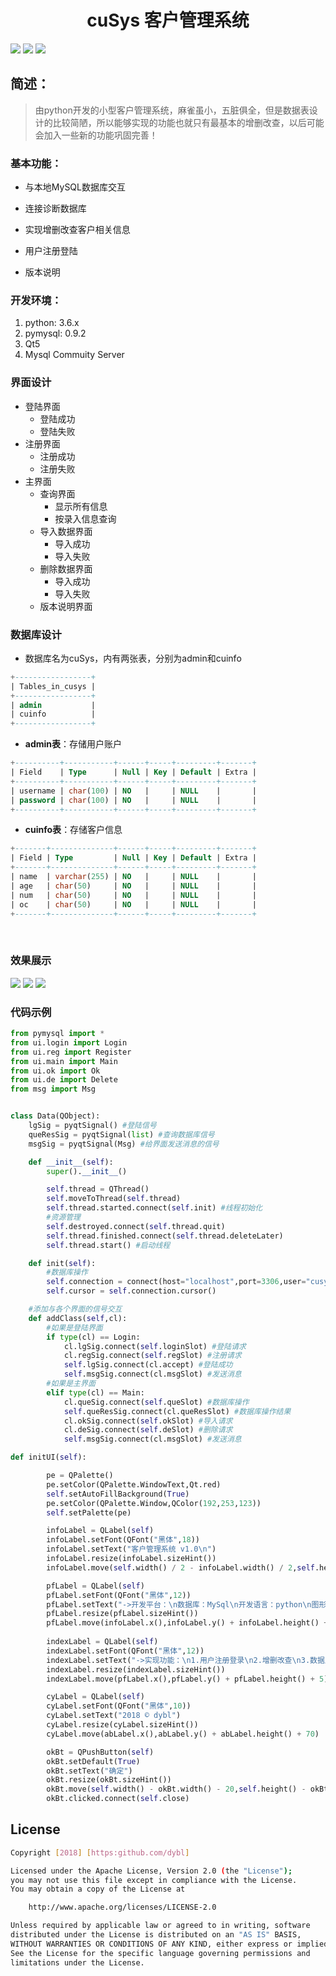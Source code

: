 <h1 align="center">cuSys 客户管理系统</h1>

![](https://img.shields.io/badge/cusys-project-ad2dec.svg)
![](https://img.shields.io/badge/pyqt5-mysql-0f9d58.svg)
![](https://img.shields.io/badge/licence-Apache2.0-ff69b4.svg)

## 简述：

> 由python开发的小型客户管理系统，麻雀虽小，五脏俱全，但是数据表设计的比较简陋，所以能够实现的功能也就只有最基本的增删改查，以后可能会加入一些新的功能巩固完善！

### 基本功能：

- 与本地MySQL数据库交互

- 连接诊断数据库

- 实现增删改查客户相关信息

- 用户注册登陆

- 版本说明


### 开发环境：

1. python: 3.6.x
2. pymysql: 0.9.2
3. Qt5
4. Mysql Commuity Server

### 界面设计

- 登陆界面
  - 登陆成功
  - 登陆失败
- 注册界面
  - 注册成功
  - 注册失败
- 主界面
  - 查询界面
    - 显示所有信息
    - 按录入信息查询
  - 导入数据界面
    - 导入成功
    - 导入失败
  - 删除数据界面
    - 导入成功
    - 导入失败
  - 版本说明界面

### 数据库设计

- 数据库名为cuSys，内有两张表，分别为admin和cuinfo

```sql
+-----------------+
| Tables_in_cusys |
+-----------------+
| admin           |
| cuinfo          |
+-----------------+
```

- **admin表**：存储用户账户
```sql
+----------+-----------+------+-----+---------+-------+
| Field    | Type      | Null | Key | Default | Extra |
+----------+-----------+------+-----+---------+-------+
| username | char(100) | NO   |     | NULL    |       |
| password | char(100) | NO   |     | NULL    |       |
+----------+-----------+------+-----+---------+-------+
```

- **cuinfo表**：存储客户信息
```sql
+-------+--------------+------+-----+---------+-------+
| Field | Type         | Null | Key | Default | Extra |
+-------+--------------+------+-----+---------+-------+
| name  | varchar(255) | NO   |     | NULL    |       |
| age   | char(50)     | NO   |     | NULL    |       |
| num   | char(50)     | NO   |     | NULL    |       |
| oc    | char(50)     | NO   |     | NULL    |       |
+-------+--------------+------+-----+---------+-------+
```
<br>

### 效果展示

<img src="img/login.PNG">
<img src="img/registry.PNG">
<img src="img/im.PNG">

### 代码示例

```python
from pymysql import *
from ui.login import Login
from ui.reg import Register
from ui.main import Main
from ui.ok import Ok
from ui.de import Delete
from msg import Msg


class Data(QObject):
    lgSig = pyqtSignal() #登陆信号
    queResSig = pyqtSignal(list) #查询数据库信号
    msgSig = pyqtSignal(Msg) #给界面发送消息的信号

    def __init__(self):
        super().__init__()

        self.thread = QThread()
        self.moveToThread(self.thread)
        self.thread.started.connect(self.init) #线程初始化
        #资源管理
        self.destroyed.connect(self.thread.quit)
        self.thread.finished.connect(self.thread.deleteLater)
        self.thread.start() #启动线程

    def init(self):
        #数据库操作
        self.connection = connect(host="localhost",port=3306,user="cusys",password="123456",db="cusys",charset="utf8",cursorclass=cursors.DictCursor)
        self.cursor = self.connection.cursor()

    #添加与各个界面的信号交互
    def addClass(self,cl):
        #如果是登陆界面
        if type(cl) == Login:
            cl.lgSig.connect(self.loginSlot) #登陆请求
            cl.regSig.connect(self.regSlot) #注册请求
            self.lgSig.connect(cl.accept) #登陆成功
            self.msgSig.connect(cl.msgSlot) #发送消息
        #如果是主界面
        elif type(cl) == Main:
            cl.queSig.connect(self.queSlot) #数据库操作
            self.queResSig.connect(cl.queResSlot) #数据库操作结果
            cl.okSig.connect(self.okSlot) #导入请求
            cl.deSig.connect(self.deSlot) #删除请求
            self.msgSig.connect(cl.msgSlot) #发送消息
```

```python
def initUI(self):

        pe = QPalette()
        pe.setColor(QPalette.WindowText,Qt.red)
        self.setAutoFillBackground(True)
        pe.setColor(QPalette.Window,QColor(192,253,123))
        self.setPalette(pe)

        infoLabel = QLabel(self)
        infoLabel.setFont(QFont("黑体",18))
        infoLabel.setText("客户管理系统 v1.0\n")
        infoLabel.resize(infoLabel.sizeHint())
        infoLabel.move(self.width() / 2 - infoLabel.width() / 2,self.height() / 20)

        pfLabel = QLabel(self)
        pfLabel.setFont(QFont("黑体",12))
        pfLabel.setText("->开发平台：\n数据库：MySql\n开发语言：python\n图形库：Qt\n")
        pfLabel.resize(pfLabel.sizeHint())
        pfLabel.move(infoLabel.x(),infoLabel.y() + infoLabel.height() + 5)
        
        indexLabel = QLabel(self)
        indexLabel.setFont(QFont("黑体",12))
        indexLabel.setText("->实现功能：\n1.用户注册登录\n2.增删改查\n3.数据库连接诊断\n")
        indexLabel.resize(indexLabel.sizeHint())
        indexLabel.move(pfLabel.x(),pfLabel.y() + pfLabel.height() + 5)

        cyLabel = QLabel(self)
        cyLabel.setFont(QFont("黑体",10))
        cyLabel.setText("2018 © dybl")
        cyLabel.resize(cyLabel.sizeHint())
        cyLabel.move(abLabel.x(),abLabel.y() + abLabel.height() + 70)

        okBt = QPushButton(self)
        okBt.setDefault(True)
        okBt.setText("确定")
        okBt.resize(okBt.sizeHint())
        okBt.move(self.width() - okBt.width() - 20,self.height() - okBt.height() - 20)
        okBt.clicked.connect(self.close)
```

## License

```sh
Copyright [2018] [https:github.com/dybl]

Licensed under the Apache License, Version 2.0 (the "License");
you may not use this file except in compliance with the License.
You may obtain a copy of the License at

    http://www.apache.org/licenses/LICENSE-2.0

Unless required by applicable law or agreed to in writing, software
distributed under the License is distributed on an "AS IS" BASIS,
WITHOUT WARRANTIES OR CONDITIONS OF ANY KIND, either express or implied.
See the License for the specific language governing permissions and
limitations under the License.
```
